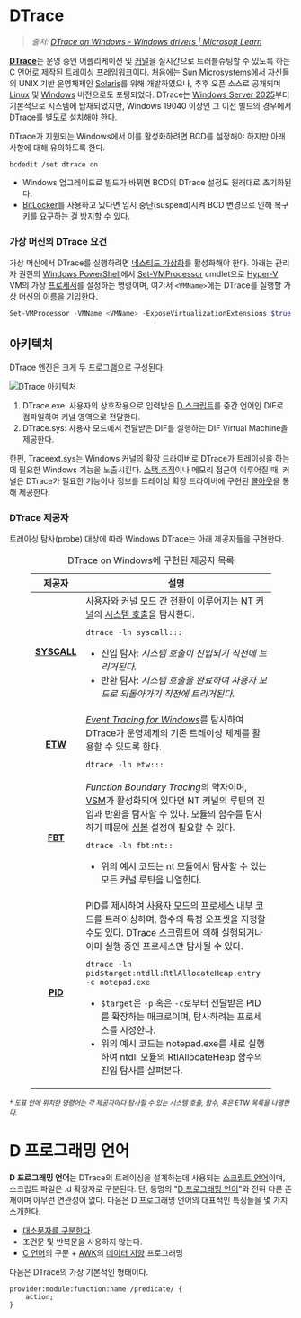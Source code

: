 # DTrace
> *출처: [DTrace on Windows - Windows drivers | Microsoft Learn](https://learn.microsoft.com/en-us/windows-hardware/drivers/devtest/dtrace)*

[**DTrace**](https://en.wikipedia.org/wiki/DTrace)는 운영 중인 어플리케이션 및 [커널](Kernel.md)을 실시간으로 트러블슈팅할 수 있도록 하는 [C 언어](C.md)로 제작된 [트레이싱](https://en.wikipedia.org/wiki/Tracing_(software)) 프레임워크이다. 처음에는 [Sun Microsystems](https://en.wikipedia.org/wiki/Sun_Microsystems)에서 자신들의 UNIX 기반 운영체제인 [Solaris](https://en.wikipedia.org/wiki/Oracle_Solaris)를 위해 개발하였으나, 추후 오픈 소스로 공개되며 [Linux](https://en.wikipedia.org/wiki/Linux) 및 [Windows](Windows.md) 버전으로도 포팅되었다. DTrace는 [Windows Server 2025](https://en.wikipedia.org/wiki/Windows_Server_2025)부터 기본적으로 시스템에 탑재되었지만,  Windows 19040 이상인 그 이전 빌드의 경우에서 DTrace를 별도로 [설치](https://learn.microsoft.com/windows-hardware/drivers/devtest/dtrace#installing-dtrace-under-windows)해야 한다.

DTrace가 지원되는 Windows에서 이를 활성화하려면 BCD를 설정해야 하지만 아래 사항에 대해 유의하도록 한다.

```
bcdedit /set dtrace on
```

* Windows 업그레이드로 빌드가 바뀌면 BCD의 DTrace 설정도 원래대로 초기화된다.
* [BitLocker](BitLocker.md)를 사용하고 있다면 임시 중단(suspend)시켜 BCD 변경으로 인해 복구 키를 요구하는 걸 방지할 수 있다.

### 가상 머신의 DTrace 요건
가상 머신에서 DTrace를 실행하려면 [네스티드 가상화](https://learn.microsoft.com/en-us/virtualization/hyper-v-on-windows/user-guide/enable-nested-virtualization)를 활성화해야 한다. 아래는 관리자 권한의 [Windows PowerShell](PowerShell.md)에서 [Set-VMProcessor](https://learn.microsoft.com/en-us/powershell/module/hyper-v/set-vmprocessor) cmdlet으로 [Hyper-V](Hypervisor.md) VM의 가상 [프로세서](Processor.md)를 설정하는 명령이며, 여기서 `<VMName>`에는 DTrace를 실행할 가상 머신의 이름을 기입한다.

```powershell
Set-VMProcessor -VMName <VMName> -ExposeVirtualizationExtensions $true
```

## 아키텍처
DTrace 엔진은 크게 두 프로그램으로 구성된다.

![DTrace 아키텍처](https://learn.microsoft.com/en-us/windows-hardware/drivers/devtest/images/dtrace-architecture.png)

1. DTrace.exe: 사용자의 상호작용으로 입력받은 [D 스크립트](#d-프로그래밍-언어)를 중간 언어인 DIF로 컴파일하여 커널 영역으로 전달한다.
1. DTrace.sys: 사용자 모드에서 전달받은 DIF를 실행하는 DIF Virtual Machine을 제공한다.

한편, Traceext.sys는 Windows 커널의 확장 드라이버로 DTrace가 트레이싱을 하는 데 필요한 Windows 기능을 노출시킨다. [스택 추적](https://en.wikipedia.org/wiki/Stack_trace)이나 메모리 접근이 이루어질 때, 커널은 DTrace가 필요한 기능이나 정보를 트레이싱 확장 드라이버에 구현된 [콜아웃](https://learn.microsoft.com/windows-hardware/drivers/network/callout)을 통해 제공한다.

### DTrace 제공자
트레이싱 탐사(probe) 대상에 따라 Windows DTrace는 아래 제공자들을 구현한다.

<table style="width: 85%; margin-left: auto; margin-right: auto;"><caption style="caption-side: top;">DTrace on Windows에 구현된 제공자 목록</caption><colgroup><col style="width: 15%;"/><col style="width: 85%;"/></colgroup><thead><tr><th style="text-align: center;">제공자</th><th style="text-align: center;">설명</th></tr></thead><tbody><tr><td style="text-align: center;"><a href="https://learn.microsoft.com/windows-hardware/drivers/devtest/dtrace#syscall--ntos-system-calls"><b>SYSCALL</b></a></td><td>사용자와 커널 모드 간 전환이 이루어지는 <a href="Kernel.md#nt-커널">NT 커널</a>의 <a href="WinAPI.md#시스템-서비스">시스템 호출</a>을 탐사한다.

```
dtrace -ln syscall:::
```
<ul><li>진입 탐사: <i>시스템 호출이 진입되기 직전에 트리거된다.</i></li><li>반환 탐사: <i>시스템 호출을 완료하여 사용자 모드로 되돌아가기 직전에 트리거된다.</i></li></ul></td></tr><tr><td style="text-align: center;"><a href="https://learn.microsoft.com/windows-hardware/drivers/devtest/dtrace#etw"><b>ETW</b></a></td><td><i><a href="ETW.md">Event Tracing for Windows</a></i>를 탐사하여 DTrace가 운영체제의 기존 트레이싱 체계를 활용할 수 있도록 한다.

```
dtrace -ln etw:::
```
</td></tr><tr><td style="text-align: center;"><a href="https://learn.microsoft.com/windows-hardware/drivers/devtest/dtrace#function-boundary-tracing-fbt"><b>FBT</b></a></td><td><i>Function Boundary Tracing</i>의 약자이며, <a href="Hypervisor.md#가상-보안-모드">VSM</a>가 활성화되어 있다면 NT 커널의 루틴의 진입과 반환을 탐사할 수 있다. 모듈의 함수를 탐사하기 때문에 <a href="Symbol.md">심볼</a> 설정이 필요할 수 있다.

```
dtrace -ln fbt:nt::
```
<ul><li>위의 예시 코드는 nt 모듈에서 탐사할 수 있는 모든 커널 루틴을 나열한다.</li></ul></td></tr><tr><td style="text-align: center;"><a href="https://learn.microsoft.com/windows-hardware/drivers/devtest/dtrace#pid"><b>PID</b></a></td><td>PID를 제시하여 <a href="Processor.md#사용자-모드">사용자 모드</a>의 <a href="Process.md">프로세스</a> 내부 코드를 트레이싱하며, 함수의 특정 오프셋을 지정할 수도 있다. DTrace 스크립트에 의해 실행되거나 이미 실행 중인 프로세스만 탐사될 수 있다.

```
dtrace -ln pid$target:ntdll:RtlAllocateHeap:entry -c notepad.exe
```
<ul><li><code>$target</code>은 <code>-p</code> 혹은 <code>-c</code>로부터 전달받은 PID를 확장하는 매크로이며, 탐사하려는 프로세스를 지정한다.</li><li>위의 예시 코드는 notepad.exe를 새로 실행하여 ntdll 모듈의 RtlAllocateHeap 함수의 진입 탐사를 살펴본다.</li></ul></td></tr></tbody></table>

<sup>_† 도표 안에 위치한 명령어는 각 제공자마다 탐사할 수 있는 시스템 호출, 함수, 혹은 ETW 목록을 나열한다._</sup>

# D 프로그래밍 언어
**D 프로그래밍 언어**는 DTrace의 트레이싱을 설계하는데 사용되는 [스크립트 언어](https://en.wikipedia.org/wiki/Scripting_language)이며, 스크립트 파일은 .d 확장자로 구분된다. 단, 동명의 "[D 프로그래밍 언어](https://en.wikipedia.org/wiki/D_(programming_language))"와 전혀 다른 존재이며 아무런 연관성이 없다. 다음은 D 프로그래밍 언어의 대표적인 특징들을 몇 가지 소개한다.

* [대소문자를 구분한다](https://en.wikipedia.org/wiki/Case_sensitivity).
* 조건문 및 반복문을 사용하지 않는다.
* [C 언어](C.md)의 구문 + [AWK](https://en.wikipedia.org/wiki/AWK)의 [데이터 지향](https://en.wikipedia.org/wiki/Data-driven_programming) 프로그래밍

다음은 DTrace의 가장 기본적인 형태이다.

```
provider:module:function:name /predicate/ {
    action;
}
```
